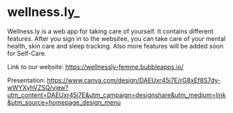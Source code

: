 # wellness.ly_

Wellness.ly is a web app for taking care of yourself. It contains different features. After you sign in to the websitee, you can take care of your mental health, skin care and sleep tracking. Also more features will be added soon for Self-Care.

Link to our website: https://wellnessly-femme.bubbleapps.io/

Presentation: https://www.canva.com/design/DAEUxr45i7E/rG8xEf8S7dy-wWYXyhVZSQ/view?utm_content=DAEUxr45i7E&utm_campaign=designshare&utm_medium=link&utm_source=homepage_design_menu
